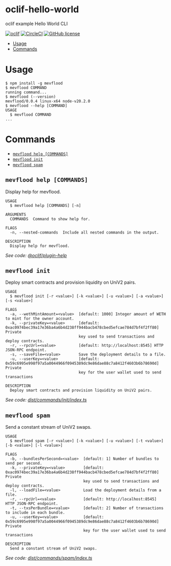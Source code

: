 oclif-hello-world
=================

oclif example Hello World CLI

[![oclif](https://img.shields.io/badge/cli-oclif-brightgreen.svg)](https://oclif.io)
[![CircleCI](https://circleci.com/gh/oclif/hello-world/tree/main.svg?style=shield)](https://circleci.com/gh/oclif/hello-world/tree/main)
[![GitHub license](https://img.shields.io/github/license/oclif/hello-world)](https://github.com/oclif/hello-world/blob/main/LICENSE)

<!-- toc -->
* [Usage](#usage)
* [Commands](#commands)
<!-- tocstop -->
# Usage
<!-- usage -->
```sh-session
$ npm install -g mevflood
$ mevflood COMMAND
running command...
$ mevflood (--version)
mevflood/0.0.4 linux-x64 node-v20.2.0
$ mevflood --help [COMMAND]
USAGE
  $ mevflood COMMAND
...
```
<!-- usagestop -->
# Commands
<!-- commands -->
* [`mevflood help [COMMANDS]`](#mevflood-help-commands)
* [`mevflood init`](#mevflood-init)
* [`mevflood spam`](#mevflood-spam)

## `mevflood help [COMMANDS]`

Display help for mevflood.

```
USAGE
  $ mevflood help [COMMANDS] [-n]

ARGUMENTS
  COMMANDS  Command to show help for.

FLAGS
  -n, --nested-commands  Include all nested commands in the output.

DESCRIPTION
  Display help for mevflood.
```

_See code: [@oclif/plugin-help](https://github.com/oclif/plugin-help/blob/v5.2.9/src/commands/help.ts)_

## `mevflood init`

Deploy smart contracts and provision liquidity on UniV2 pairs.

```
USAGE
  $ mevflood init [-r <value>] [-k <value>] [-u <value>] [-a <value>] [-s <value>]

FLAGS
  -a, --wethMintAmount=<value>  [default: 1000] Integer amount of WETH to mint for the owner account.
  -k, --privateKey=<value>      [default: 0xac0974bec39a17e36ba4a6b4d238ff944bacb478cbed5efcae784d7bf4f2ff80] Private
                                key used to send transactions and deploy contracts.
  -r, --rpcUrl=<value>          [default: http://localhost:8545] HTTP JSON-RPC endpoint.
  -s, --saveFile=<value>        Save the deployment details to a file.
  -u, --userKey=<value>         [default: 0x59c6995e998f97a5a0044966f0945389dc9e86dae88c7a8412f4603b6b78690d] Private
                                key for the user wallet used to send transactions

DESCRIPTION
  Deploy smart contracts and provision liquidity on UniV2 pairs.
```

_See code: [dist/commands/init/index.ts](https://github.com/flashbots/mev-flood/blob/v0.0.4/dist/commands/init/index.ts)_

## `mevflood spam`

Send a constant stream of UniV2 swaps.

```
USAGE
  $ mevflood spam [-r <value>] [-k <value>] [-u <value>] [-t <value>] [-b <value>] [-l <value>]

FLAGS
  -b, --bundlesPerSecond=<value>  [default: 1] Number of bundles to send per second.
  -k, --privateKey=<value>        [default: 0xac0974bec39a17e36ba4a6b4d238ff944bacb478cbed5efcae784d7bf4f2ff80] Private
                                  key used to send transactions and deploy contracts.
  -l, --loadFile=<value>          Load the deployment details from a file.
  -r, --rpcUrl=<value>            [default: http://localhost:8545] HTTP JSON-RPC endpoint.
  -t, --txsPerBundle=<value>      [default: 2] Number of transactions to include in each bundle.
  -u, --userKey=<value>           [default: 0x59c6995e998f97a5a0044966f0945389dc9e86dae88c7a8412f4603b6b78690d] Private
                                  key for the user wallet used to send transactions

DESCRIPTION
  Send a constant stream of UniV2 swaps.
```

_See code: [dist/commands/spam/index.ts](https://github.com/flashbots/mev-flood/blob/v0.0.4/dist/commands/spam/index.ts)_
<!-- commandsstop -->
